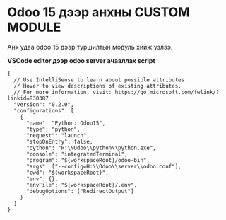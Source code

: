# Odoo 15 дээр анхны CUSTOM MODULE
Анх удаа odoo 15 дээр туршилтын модуль хийж үзлээ.

**VSCode editor дээр odoo server ачааллах script**
```
{
  // Use IntelliSense to learn about possible attributes.
  // Hover to view descriptions of existing attributes.
  // For more information, visit: https://go.microsoft.com/fwlink/?linkid=830387
  "version": "0.2.0",
  "configurations": [
    {
      "name": "Python: Odoo15",
      "type": "python",
      "request": "launch",
      "stopOnEntry": false,
      "python": "H:\\Odoo\\python\\python.exe",
      "console": "integratedTerminal",
      "program": "${workspaceRoot}/odoo-bin",
      "args": ["--config=H:\\Odoo\\server\\odoo.conf"],
      "cwd": "${workspaceRoot}",
      "env": {},
      "envFile": "${workspaceRoot}/.env",
      "debugOptions": ["RedirectOutput"]
    }
  ]
}
```
